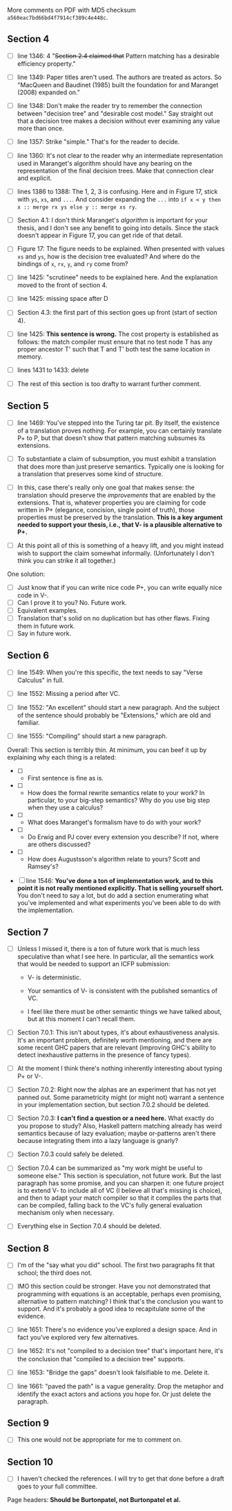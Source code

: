 More comments on PDF with MD5 checksum `a560eac7bd66bd4f7914cf389c4e448c`.


Section 4
---------
- [ ] line 1346: 4 "~~Section 2.4 claimed that~~ Pattern matching has a desirable efficiency property."

- [ ] line 1349: Paper titles aren't used. The authors are treated as actors.  So "MacQueen and Baudinet (1985) built the foundation for and Maranget (2008) expanded on."

- [ ] line 1348: Don't make the reader try to remember the connection between "decision tree" and "desirable cost model."  Say straight out that a decision tree makes a decision without ever examining any value more than once.

- [ ] line 1357: Strike "simple."  That's for the reader to decide.

- [ ] line 1360: It's not clear to the reader why an intermediate representation used in Maranget's algorithm should have any bearing on the representation of the final decision trees.  Make that connection clear and explicit.

- [ ] lines 1386 to 1388: The 1, 2, 3 is confusing.  Here and in Figure 17, stick with `ys`, `xs`, and `...`.  And consider expanding the `...` into `if x < y then x :: merge rx ys else y :: merge xs ry`.

- [ ] Section 4.1: I don't think Maranget's *algorithm* is important for your thesis, and I don't see any benefit to going into details.  Since the stack doesn't appear in Figure 17, you can get ride of that detail.

- [ ] Figure 17: The figure needs to be explained.  When presented with values `xs` and `ys`, how is the decision tree evaluated?  And where do the bindings of `x`, `rx`, `y`, and `ry` come from?

- [ ] line 1425: "scrutinee" needs to be explained here.  And the explanation moved to the front of section 4.

- [ ] line 1425: missing space after D

- [ ] Section 4.3: the first part of this section goes up front (start of section 4).

- [ ] line 1425: **This sentence is wrong.**  The cost property is established as follows: the match compiler must ensure that no test node T has any proper ancestor T' such that T and T' both test the same location in memory.

- [ ] lines 1431 to 1433: delete

- [ ] The rest of this section is too drafty to warrant further comment.


Section 5
---------
- [ ] line 1469: You've stepped into the Turing tar pit.  By itself, the existence of a translation proves nothing.  For example, you can certainly translate P+ to P, but that doesn't show that pattern matching subsumes its extensions.

- [ ] To substantiate a claim of subsumption, you must exhibit a translation that does more than just preserve semantics.  Typically one is looking for a translation that preserves some kind of structure.

- [ ] In this, case there's really only one goal that makes sense: the translation should preserve the *improvements* that are enabled by the extensions.  That is, whatever properties you are claiming for code written in P+ (elegance, concision, single point of truth), those properties must be preserved by the translation. **This is a key argument needed to support your thesis, i.e., that V- is a plausible alternative to P+.**

- [ ] At this point all of this is something of a heavy lift, and you might instead wish to support the claim somewhat informally.  (Unfortunately I don't think you can strike it all together.)


One solution: 

- [ ] Just know that if you can write nice code P+, you can write equally nice code in V-. 
- [ ] Can I prove it to you? No. Future work. 
- [ ] Equivalent examples. 
- [ ] Translation that's solid on no duplication but has other flaws. Fixing them in future work. 
- [ ] Say in future work. 

Section 6
---------
- [ ] line 1549: When you're this specific, the text needs to say "Verse Calculus" in full.

- [ ] line 1552: Missing a period after VC.

- [ ] line 1552: "An excellent" should start a new paragraph.  And the subject of the sentence should probably be "Extensions," which are old and familiar.

- [ ] line 1555: "Compiling" should start a new paragraph.

Overall: This section is terribly thin.  At minimum, you can beef it up by explaining why each thing is a related:

- [ ]  - First sentence is fine as is.

- [ ]  - How does the formal rewrite semantics relate to your work?  In particular, to your big-step semantics?  Why do you use big step when they use a calculus?

- [ ]  - What does Maranget's formalism have to do with your work?

- [ ]  - Do Erwig and PJ cover every extension you describe?  If not, where are others discussed?

- [ ]  - How does Augustsson's algorithm relate to yours?  Scott and Ramsey's?


- [ ] line 1546: **You've done a ton of implementation work, and to this point it is not really mentioned explicitly.  That is selling yourself short.**  You don't need to say a lot, but do add a section enumerating what you've implemented and what experiments you've been able to do with the implementation.


Section 7
---------
- [ ] Unless I missed it, there is a ton of future work that is much less speculative than what I see here.  In particular, all the semantics work that would be needed to support an ICFP submission:

  - V- is deterministic.
  
  - Your semantics of V- is consistent with the published semantics of VC.

  - I feel like there must be other semantic things we have talked about, but at this moment I can't recall them.
  
- [ ] Section 7.0.1: This isn't about types, it's about exhaustiveness analysis.  It's an important problem, definitely worth mentioning, and there are some recent GHC papers that are relevant (improving GHC's ability to detect inexhaustive patterns in the presence of fancy types).

- [ ] At the moment I think there's nothing inherently interesting about typing P+ or V-.

- [ ] Section 7.0.2: Right now the alphas are an experiment that has not yet panned out.  Some parametricity might (or might not) warrant a sentence in your implementation section, but section 7.0.2 should be deleted.

- [ ] Section 7.0.3: **I can't find a question or a need here.**  What exactly do you propose to study?  Also, Haskell pattern matching already has weird semantics because of lazy evaluation; maybe or-patterns aren't there because integrating them into a lazy language is gnarly?

- [ ] Section 7.0.3 could safely be deleted.

- [ ] Section 7.0.4 can be summarized as "my work might be useful to someone else."  This section is speculation, not future work.  But the last paragraph has some promise, and you can sharpen it: one future project is to extend V- to include all of VC (I believe all that's missing is choice), and then to adapt your match compiler so that it compiles the parts that can be compiled, falling back to the VC's fully general evaluation mechanism only when necessary.

- [ ] Everything else in Section 7.0.4 should be deleted.


Section 8
---------
- [ ] I'm of the "say what you did" school.  The first two paragraphs fit that school; the third does not.

- [ ] IMO this section could be stronger.  Have you not demonstrated that programming with equations is an acceptable, perhaps even promising, alternative to pattern matching?  I think that's the conclusion you want to support.  And it's probably a good idea to recapitulate some of the evidence.

- [ ] line 1651: There's no evidence you've explored a design space.  And in fact you've explored very few alternatives.

- [ ] line 1652: It's not "compiled to a decision tree" that's important here, it's the conclusion that "compiled to a decision tree" supports.

- [ ] line 1653: "Bridge the gaps" doesn't look falsifiable to me.  Delete it.

- [ ] line 1661: "paved the path" is a vague generality.  Drop the metaphor and identify the exact actors and actions you hope for.  Or just delete the paragraph.


Section 9
---------
- [ ] This one would not be appropriate for me to comment on.

Section 10
----------
- [ ] I haven't checked the references.  I will try to get that done before a draft goes to your full committee.


Page headers: **Should be Burtonpatel, not Burtonpatel et al.**